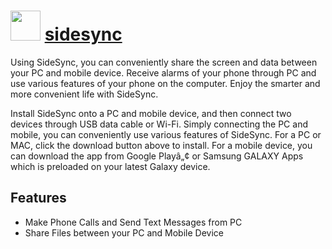 ﻿# <img src="https://cdn.rawgit.com/chocolatey/chocolatey-coreteampackages/19caae85d0eb96020c2aed7b02208349d611b980/icons/sidesync.png" width="48" height="48"/> [sidesync](https://chocolatey.org/packages/sidesync)

Using SideSync, you can conveniently share the screen and data between your PC and mobile device. Receive alarms of your phone through PC and use various features of your phone on the computer. Enjoy the smarter and more convenient life with SideSync.

Install SideSync onto a PC and mobile device, and then connect two devices through USB data cable or Wi-Fi. Simply connecting the PC and mobile, you can conveniently use various features of SideSync. For a PC or MAC, click the download button above to install. For a mobile device, you can download the app from Google Playâ„¢ or Samsung GALAXY Apps which is preloaded on your latest Galaxy device.

## Features

- Make Phone Calls and Send Text Messages from PC
- Share Files between your PC and Mobile Device

